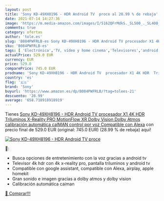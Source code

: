 ```yaml
---
layout: post
title: 'Sony KD-49XH8196 - HDR Android TV  proce al 28.99 % de rebaja'
date: 2021-07-14 14:27:36
image: 'https://m.media-amazon.com/images/I/5162QFrMdkS._SL500_._SL400_.jpg'
comments: true
category: ofertas
author: 'tole.es'
slug: 'B084PWFRLB-es Sony KD-49XH8196 - HDR Android TV procesador X1 4K HDR...'
sku: 'B084PWFRLB-es'
tags: [ 'Electrónica','TV, vídeo y home cinema','Televisores','android','sony', ]
actualPrice: 529.0 EUR
currency: EUR
price: 529.0
comparePrice: 745.0 EUR
prodname: 'Sony KD-49XH8196 - HDR Android TV  procesador X1 4K HDR  Triluminos  X-Reality PRO  MotionFlow XR  Dolby Vision  Dolby Atmos  calibración automática caIMAN  control por voz   Compatible con Alexa'
country: 'es'
flag: '🇪🇸'
brand: 'Sony'
buyurl: 'https://www.amazon.es/dp/B084PWFRLB/?tag=tolees-21'
descuento: '28.99'
average: '658.718918918919'
---
```


Tienes [Sony KD-49XH8196 - HDR Android TV  procesador X1 4K HDR  Triluminos  X-Reality PRO  MotionFlow XR  Dolby Vision  Dolby Atmos  calibración automática caIMAN  control por voz   Compatible con Alexa](https://www.amazon.es/dp/B084PWFRLB/?tag=tolees-21) con precio final de  529.0 EUR (original: 745.0 EUR) (28.99 %  de rebaja) aqui!

[![Sony KD-49XH8196 - HDR Android TV  proce](https://m.media-amazon.com/images/I/5162QFrMdkS._SL500_._SL400_.jpg)](https://www.amazon.es/dp/B084PWFRLB/?tag=tolees-21)

🔎:

- Busca opciones de entretenimiento con la voz gracias a android tv
- Televisor 4k hdr con 4k x-reality pro, pantalla triluminos y android tv
- Compatible con google assistant, compatible con Alexa, airplay, apple homekit
- Gran sonido e imagen gracias a dolby atmos y dolby vision
- Calibración automática caiman

[🛒 Comprar!!!](https://www.amazon.es/dp/B084PWFRLB/?tag=tolees-21)
